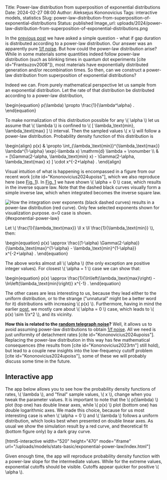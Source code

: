 Title: Power-law distribution from superposition of exponential distributions
Date: 2024-02-27 08:00
Author: Aleksejus Kononovicius
Tags: interactive models, statistics
Slug: power-law-distribution-from-superposition-of-exponential-distributions
Status: published
Image_url: uploads/2024/power-law-distribution-from-superposition-of-exponential-distributions.png

In the [previous post]({filename}/articles/2024/power-law-gap-times-rtn.md)
we have asked a simple question - what if gap duration is distributed
according to a power-law distribution. Our answer was an apparently pure
[1/f noise](/tag/1f-noise/). But how could the power-law distribution arise?
While in some materials some quantities indeed follow power-law distribution
(such as blinking times in quantum dot experiments [cite
id="Frantsuzov2008"]), most materials have exponentially distributed
generation and/or recombination times. So then, can we construct a power-law
distribution from superposition of exponential distributions?
<!--more-->

Indeed we can. From purely mathematical perspective let us sample from an
exponential distribution. Let the rate of that distribution be distributed
according to a power-law distribution,

\begin{equation}
p(\lambda) \propto \frac{1}{\lambda^\alpha} .
\end{equation}

To make normalization of this distribution possible for any \\\( \alpha \\\)
let us assume that \\\( \lambda \\\) is confined to \\\( [
\lambda\_\text{min}, \lambda\_\text{max} ] \\\) interval. Then the sampled
values \\\( x \\\) will follow a power-law distribution. Probability density
function of this distribution is

\begin{align}
p(x) & \propto \int\_{\lambda\_\text{min}}^{\lambda\_\text{max}} \lambda^{1-\alpha} \exp(-\lambda x) \mathrm{d} \lambda = \nonumber \\\\
     & = [\Gamma(2-\alpha, \lambda\_\text{min} x) - \Gamma(2-\alpha, \lambda\_\text{max} x) ] \cdot x^{-2+\alpha} .
\end{align}

Visual intuition of what is happening is encompassed in a figure from our
recent work [cite id="Kononovicius2024upoiss"], which we also reproduce here
(see [Fig. 1](#exponential-power-law)). In [Fig. 1](#exponential-power-law)
we have shown \\\( \alpha = 0 \\\) case, which results in the inverse square
law. Note that the dashed black curves visually form a simple inverse law,
which when integrated becomes the inverse square law.

![How the integration over exponents (black dashed curves) results in a
power-law distribution (red curve). Only few selected exponents shown for
visualization purpose. α=0 case is
shown.]({static}/uploads/2024/power-law-distribution-from-superposition-of-exponential-distributions.png
"How the integration over exponents (black dashed curves) results in a
power-law distribution (red curve). Only few selected exponents shown for
visualization purpose. α=0 case is shown."){#exponential-power-law}

Let \\\( \frac{1}{\lambda\_\text{max}} \ll x \ll \frac{1}{\lambda\_\text{min}} \\\), then:

\begin{equation}
p(x) \approx \frac{(1-\alpha) \Gamma(2-\alpha)}{\lambda\_\text{max}^{1-\alpha} - \lambda\_\text{min}^{1-\alpha}} x^{-2+\alpha} .
\end{equation}

The above works almost all \\\( \alpha \\\) (the only exception are positive
integer values). For closest \\\( \alpha = 1 \\\) case we can show that:

\begin{equation}
p(x) \approx \frac{1}{\ln\left(\lambda\_\text{max}\right) - \ln\left(\lambda\_\text{min}\right)} x^{-1} .
\end{equation}

The other cases are less interesting to us, because they lead either to the
uniform distribution, or to the strange ("unnatural" might be a better word
for it) distributions with increasing \\\( p(x) \\\). Furthermore, having in
mind the earlier
[post]({filename}/articles/2024/power-law-gap-times-rtn.md), we mostly care
about \\\( \alpha = 0 \\\) case, which leads to \\\( p(x) \sim 1/x^2 \\\),
and its vicinity.

**How this is related to the [random telegraph
noise](/tag/random-telegraph-noise/)?** Well, it allows us to avoid assuming
power-law distributions to obtain [1/f noise](/tag/1f-noise/). All we need is
just uniformity of detachment rates [cite id="Kononovicius2024upoiss"].
Replacing the power-law distribution in this way has few mathematical
consequences (the results from [cite id="Kononovicius2023rtn"] still hold),
but lead to a couple new insights into the low-frequency cutoff problem
[cite id="Kononovicius2024upoiss"], some of these we will probably discuss
some time in the future.

## Interactive app

The app below allows you to see how the probability density functions of
rates, \\\( \lambda \\\), and "final" sample values, \\\( x \\\), change
when you tweak the parameter values. It is important to note that the \\\(
p(\lambda) \\\) plot (top one) has double linear axes, while \\\( p(x) \\\)
plot (bottom one) has double logarithmic axes. We made this choice, because
for us most interesting case is when \\\( \alpha = 0 \\\) and \\\( \lambda
\\\) follows a uniform distribution, which looks best when presented on
double linear axes. As usual we show the simulation result by a red curve,
and theoretical fit (bottom figure only) by a dark gray curve.

[html5-interactive width="520" height="470" mode="iframe"
url="/uploads/models/stats-basic/exponential-power-law/index.html"]

Given enough time, the app will reproduce probability density function with
a power-law slope for the intermediate values. While for the extreme values,
exponential cutoffs should be visible. Cutoffs appear quicker for
positive \\\( \alpha \\\).
